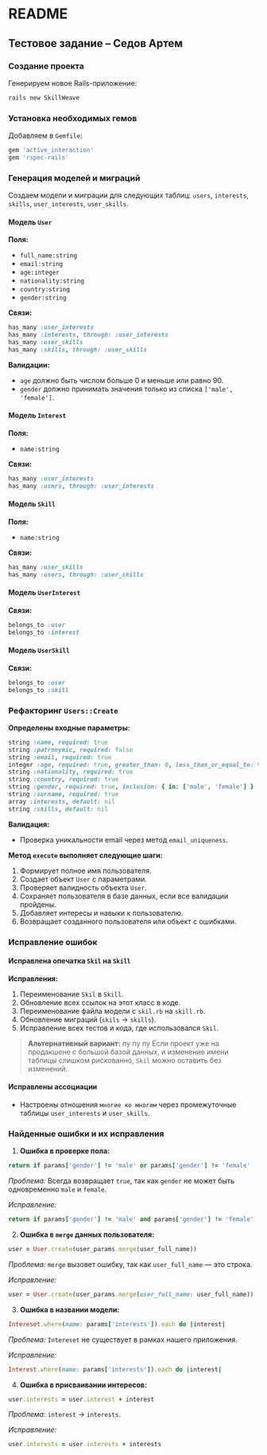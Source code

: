 # README

## Тестовое задание – Седов Артем

### Создание проекта
Генерируем новое Rails-приложение:
```sh
rails new SkillWeave
```

### Установка необходимых гемов
Добавляем в `Gemfile`:
```ruby
gem 'active_interaction'
gem 'rspec-rails'
```

### Генерация моделей и миграций
Создаем модели и миграции для следующих таблиц: `users`, `interests`, `skills`, `user_interests`, `user_skills`.

#### Модель `User`
**Поля:**
- `full_name:string`
- `email:string`
- `age:integer`
- `nationality:string`
- `country:string`
- `gender:string`

**Связи:**
```ruby
has_many :user_interests
has_many :interests, through: :user_interests
has_many :user_skills
has_many :skills, through: :user_skills
```

**Валидации:**
- `age` должно быть числом больше 0 и меньше или равно 90.
- `gender` должно принимать значения только из списка `['male', 'female']`.

#### Модель `Interest`
**Поля:**
- `name:string`

**Связи:**
```ruby
has_many :user_interests
has_many :users, through: :user_interests
```

#### Модель `Skill`
**Поля:**
- `name:string`

**Связи:**
```ruby
has_many :user_skills
has_many :users, through: :user_skills
```

#### Модель `UserInterest`
**Связи:**
```ruby
belongs_to :user
belongs_to :interest
```

#### Модель `UserSkill`
**Связи:**
```ruby
belongs_to :user
belongs_to :skill
```

### Рефакторинг `Users::Create`

**Определены входные параметры:**
```ruby
string :name, required: true
string :patronymic, required: false
string :email, required: true
integer :age, required: true, greater_than: 0, less_than_or_equal_to: 90
string :nationality, required: true
string :country, required: true
string :gender, required: true, inclusion: { in: ['male', 'female'] }
string :surname, required: true
array :interests, default: nil
string :skills, default: nil
```

**Валидация:**
- Проверка уникальности email через метод `email_uniqueness`.

**Метод `execute` выполняет следующие шаги:**
1. Формирует полное имя пользователя.
2. Создает объект `User` с параметрами.
3. Проверяет валидность объекта `User`.
4. Сохраняет пользователя в базе данных, если все валидации пройдены.
5. Добавляет интересы и навыки к пользователю.
6. Возвращает созданного пользователя или объект с ошибками.

### Исправление ошибок

#### Исправлена опечатка `Skil` на `Skill`
**Исправления:**
1. Переименование `Skil` в `Skill`.
2. Обновление всех ссылок на этот класс в коде.
3. Переименование файла модели с `skil.rb` на `skill.rb`.
4. Обновление миграций (`skils` → `skills`).
5. Исправление всех тестов и кода, где использовался `Skil`.

> **Альтернативный вариант:** пу пу пу  Если проект уже на продакшене с большой базой данных, и изменение имени таблицы слишком рискованно, `Skil` можно оставить без изменений.

#### Исправлены ассоциации
- Настроены отношения `многие ко многим` через промежуточные таблицы `user_interests` и `user_skills`.

### Найденные ошибки и их исправления

1. **Ошибка в проверке пола:**
```ruby
return if params['gender'] != 'male' or params['gender'] != 'female'
```
_Проблема:_ Всегда возвращает `true`, так как `gender` не может быть одновременно `male` и `female`.

_Исправление:_
```ruby
return if params['gender'] != 'male' and params['gender'] != 'female'
```

2. **Ошибка в `merge` данных пользователя:**
```ruby
user = User.create(user_params.merge(user_full_name))
```
_Проблема:_ `merge` вызовет ошибку, так как `user_full_name` — это строка.

_Исправление:_
```ruby
user = User.create(user_params.merge(user_full_name: user_full_name))
```

3. **Ошибка в названии модели:**
```ruby
Intereset.where(name: params['interests']).each do |interest|
```
_Проблема:_ `Intereset` не существует в рамках нашего приложения.

_Исправление:_
```ruby
Interest.where(name: params['interests']).each do |interest|
```

4. **Ошибка в присваивании интересов:**
```ruby
user.interests = user.interest + interest
```
_Проблема:_ `interest` → `interests`.

_Исправление:_
```ruby
user.interests = user.interests + interests
```

